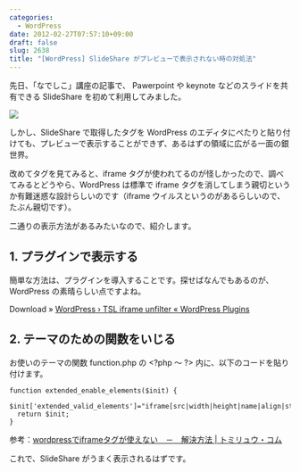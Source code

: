 ```yaml
---
categories:
  - WordPress
date: 2012-02-27T07:57:10+09:00
draft: false
slug: 2638
title: "[WordPress] SlideShare がプレビューで表示されない時の対処法"
---
```


先日、「なでしこ」講座の記事で、 Pawerpoint や keynote などのスライドを共有できる SlideShare を初めて利用してみました。

![](/images/2012/02/2638_1.png)

しかし、SlideShare で取得したタグを WordPress のエディタにぺたりと貼り付けても、プレビューで表示することができず、あるはずの領域に広がる一面の銀世界。

改めてタグを見てみると、iframe タグが使われてるのが怪しかったので、調べてみるとどうやら、WordPress は標準で iframe タグを消してしまう親切というか有難迷惑な設計らしいのです（iframe ウイルスというのがあるらしいので、たぶん親切です）。

二通りの表示方法があるみたいなので、紹介します。

## 1. プラグインで表示する

簡単な方法は、プラグインを導入することです。探せばなんでもあるのが、WordPress の素晴らしい点ですよね。

Download » [WordPress › TSL iframe unfilter « WordPress Plugins](http://wordpress.org/extend/plugins/tsl-iframe-unfilter/)

## 2. テーマのための関数をいじる

お使いのテーマの関数 function.php の &lt;?php 〜 ?&gt; 内に、以下のコードを貼り付けます。

```
function extended_enable_elements($init) {
  $init['extended_valid_elements']="iframe[src|width|height|name|align|style|scrolling|marginwidth|marginheight|frameborder]";
  return $init;
}
```

参考：[wordpressでiframeタグが使えない　－　解決方法 | トミリュウ・コム](http://www.tomiryu.com/wordpress/wordpress%E3%81%A7iframe%E3%82%BF%E3%82%B0%E3%81%8C%E4%BD%BF%E3%81%88%E3%81%AA%E3%81%84%E3%80%80%EF%BC%8D%E3%80%80%E8%A7%A3%E6%B1%BA%E7%AD%96/)

これで、SlideShare がうまく表示されるはずです。
